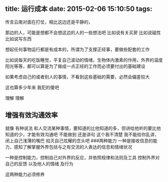 title: 运行成本
date: 2015-02-06 15:10:50
tags:
---
传言云南对面在打仗，相比这边还是平静的，

那边的人，可能是想都不会想这边的人的一些想法吧  比如说有关买房 比如说磁性 比如说写东西

想起任何事物运行都是有成本的，所谓为了支撑正经事，要做些配套的工作

比如说每天的吃饭睡觉，平复自己波动的情绪，生物体内激素的作用，外界的温度阳光等等，都可以算是为了做成一点正经的工作而必须要付出的基础建设


如果考虑自己的或者别人的事情，不看到这些基础的需要，必然会偏差较大

这也算多少年来 我犯的傻吧

理解 理解 
## 增强有效沟通效率
就像 有种说法 和人交流某种事情，要知道的比他知道的多，但讲给他听的要比他知道的少，才能有效沟通吧 
不能做到 还是讲句 这个我不清楚 我不能给你乱讲，闭上自己浅薄的嘴巴 掐灭自己炫耀的念头吧
 ###两种能力
 一种是接收信息的能力，感知了解掌握外界包括与之有交流的人表达的信息和情绪状况
 
 一种是控制能力，控制自己对外界的反应，并依照规律和法则及工具 
 控制外界对自己的反馈 以及他人的情绪 及行为
 
 这两种能力必须修养
